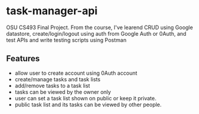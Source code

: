 # task-manager-api
OSU CS493 Final Project. From the course, I've learend CRUD using Google datastore, create/login/logout using auth from Google Auth or 0Auth, and test APIs and write testing scripts using Postman

## Features
- allow user to create account using 0Auth account
- create/manage tasks and task lists
- add/remove tasks to a task list
- tasks can be viewed by the owner only
- user can set a task list shown on public or keep it private.
- public task list and its tasks can be viewed by other people.
